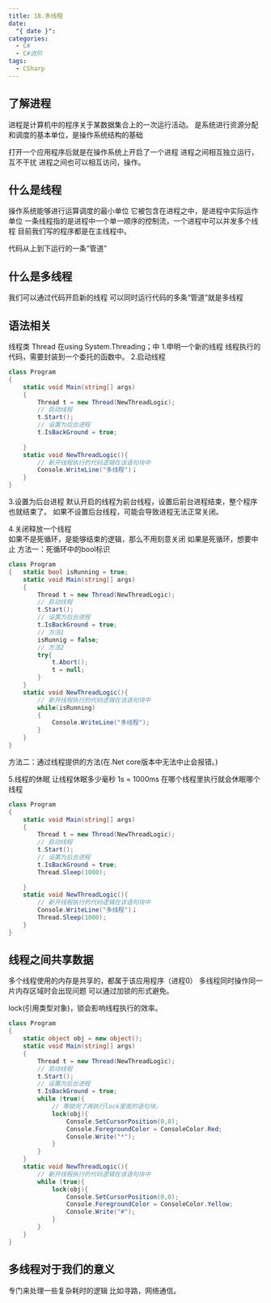 ```yaml
---
title: 18.多线程
date:
  "{ date }": 
categories:
  - C#
  - C#进阶
tags:
  - CSharp
---
```



## 了解进程

进程是计算机中的程序关于某数据集合上的一次运行活动。
是系统进行资源分配和调度的基本单位，是操作系统结构的基础

打开一个应用程序后就是在操作系统上开启了一个进程
进程之间相互独立运行，互不干扰
进程之间也可以相互访问，操作。

## 什么是线程
操作系统能够进行运算调度的最小单位
它被包含在进程之中，是进程中实际运作单位
一条线程指的是进程中一个单一顺序的控制流，一个进程中可以并发多个线程
目前我们写的程序都是在主线程中。

代码从上到下运行的一条“管道”
## 什么是多线程
我们可以通过代码开启新的线程 
可以同时运行代码的多条“管道”就是多线程
## 语法相关
线程类 Thread 在using System.Threading；中
1.申明一个新的线程
 线程执行的代码，需要封装到一个委托的函数中。
 2.启动线程
```C#
class Program 
{ 
	static void Main(string[] args)
	{ 
		Thread t = new Thread(NewThreadLogic);
		// 启动线程
		t.Start();
		// 设置为后台进程
		t.IsBackGround = true;
		
	}
	static void NewThreadLogic(){ 
		// 新开线程执行的代码逻辑在该语句块中
		Console.WriteLine("多线程")；
	}
}
```
3.设置为后台进程
默认开启的线程为前台线程，设置后前台进程结束，整个程序 也就结束了。
如果不设置后台线程，可能会导致进程无法正常关闭。

4.关闭释放一个线程  
如果不是死循环，是能够结束的逻辑，那么不用刻意关闭
如果是死循环，想要中止
方法一：死循环中的bool标识
```C#
class Program 
{   static bool isRunning = true;
	static void Main(string[] args)
	{ 
		Thread t = new Thread(NewThreadLogic);
		// 启动线程
		t.Start();
		// 设置为后台进程
		t.IsBackGround = true;
		// 方法1
		isRunnig = false;
		// 方法2
		try{
			t.Abort();
			t = null;
		}
	}
	static void NewThreadLogic(){ 
		// 新开线程执行的代码逻辑在该语句块中
		while(isRunning)
		{
			Console.WriteLine("多线程");
		}
	}
}
```
方法二：通过线程提供的方法(在.Net core版本中无法中止会报错。)


5.线程的休眠
让线程休眠多少毫秒 1s = 1000ms
在哪个线程里执行就会休眠哪个线程
```C#
class Program 
{ 
	static void Main(string[] args)
	{ 
		Thread t = new Thread(NewThreadLogic);
		// 启动线程
		t.Start();
		// 设置为后台进程
		t.IsBackGround = true;
		Thread.Sleep(1000);
		
	}
	static void NewThreadLogic(){ 
		// 新开线程执行的代码逻辑在该语句块中
		Console.WriteLine("多线程")；
		Thread.Sleep(1000);
	}
}
```
## 线程之间共享数据
多个线程使用的内存是共享的，都属于该应用程序（进程0）
多线程同时操作同一片内存区域时会出现问题
可以通过加锁的形式避免。

lock(引用类型对象)，锁会影响线程执行的效率。
```C#
class Program 
{ 
	static object obj = new object();
	static void Main(string[] args)
	{ 
		Thread t = new Thread(NewThreadLogic);
		// 启动线程
		t.Start();
		// 设置为后台进程
		t.IsBackGround = true;
		while (true){
			// 等锁完了再执行lock里面的语句块。
			lock(obj){ 
				Console.SetCursorPosition(0,0);
				Console.ForegroundColor = ConsoleColor.Red;
				Console.Write("*");
			}
		}
	}
	static void NewThreadLogic(){ 
		// 新开线程执行的代码逻辑在该语句块中
		while (true){
			lock(obj){
				Console.SetCursorPosition(0,0);
				Console.ForegroundColor = ConsoleColor.Yellow;
				Console.Write("#");			
			}
		}
	}
}
```
## 多线程对于我们的意义
专门来处理一些复杂耗时的逻辑
比如寻路，网络通信。